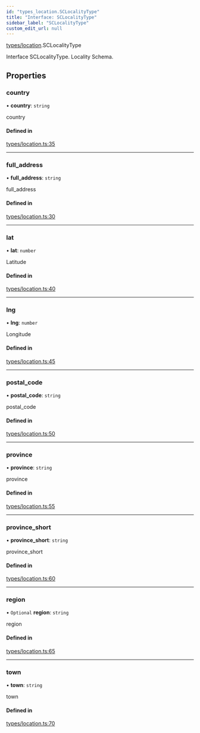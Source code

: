 ```yaml
---
id: "types_location.SCLocalityType"
title: "Interface: SCLocalityType"
sidebar_label: "SCLocalityType"
custom_edit_url: null
---
```


[types/location](../modules/types_location.md).SCLocalityType

Interface SCLocalityType.
Locality Schema.

## Properties

### country

• **country**: `string`

country

#### Defined in

[types/location.ts:35](https://github.com/selfcommunity/community-ui/blob/a7bfc2b/packages/sc-core/src/types/location.ts#L35)

___

### full\_address

• **full\_address**: `string`

full_address

#### Defined in

[types/location.ts:30](https://github.com/selfcommunity/community-ui/blob/a7bfc2b/packages/sc-core/src/types/location.ts#L30)

___

### lat

• **lat**: `number`

Latitude

#### Defined in

[types/location.ts:40](https://github.com/selfcommunity/community-ui/blob/a7bfc2b/packages/sc-core/src/types/location.ts#L40)

___

### lng

• **lng**: `number`

Longitude

#### Defined in

[types/location.ts:45](https://github.com/selfcommunity/community-ui/blob/a7bfc2b/packages/sc-core/src/types/location.ts#L45)

___

### postal\_code

• **postal\_code**: `string`

postal_code

#### Defined in

[types/location.ts:50](https://github.com/selfcommunity/community-ui/blob/a7bfc2b/packages/sc-core/src/types/location.ts#L50)

___

### province

• **province**: `string`

province

#### Defined in

[types/location.ts:55](https://github.com/selfcommunity/community-ui/blob/a7bfc2b/packages/sc-core/src/types/location.ts#L55)

___

### province\_short

• **province\_short**: `string`

province_short

#### Defined in

[types/location.ts:60](https://github.com/selfcommunity/community-ui/blob/a7bfc2b/packages/sc-core/src/types/location.ts#L60)

___

### region

• `Optional` **region**: `string`

region

#### Defined in

[types/location.ts:65](https://github.com/selfcommunity/community-ui/blob/a7bfc2b/packages/sc-core/src/types/location.ts#L65)

___

### town

• **town**: `string`

town

#### Defined in

[types/location.ts:70](https://github.com/selfcommunity/community-ui/blob/a7bfc2b/packages/sc-core/src/types/location.ts#L70)
